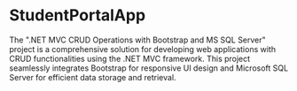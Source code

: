 # StudentPortalApp
The ".NET MVC CRUD Operations with Bootstrap and MS SQL Server" project is a comprehensive solution for developing web applications with CRUD functionalities using the .NET MVC framework. This project seamlessly integrates Bootstrap for responsive UI design and Microsoft SQL Server for efficient data storage and retrieval.
